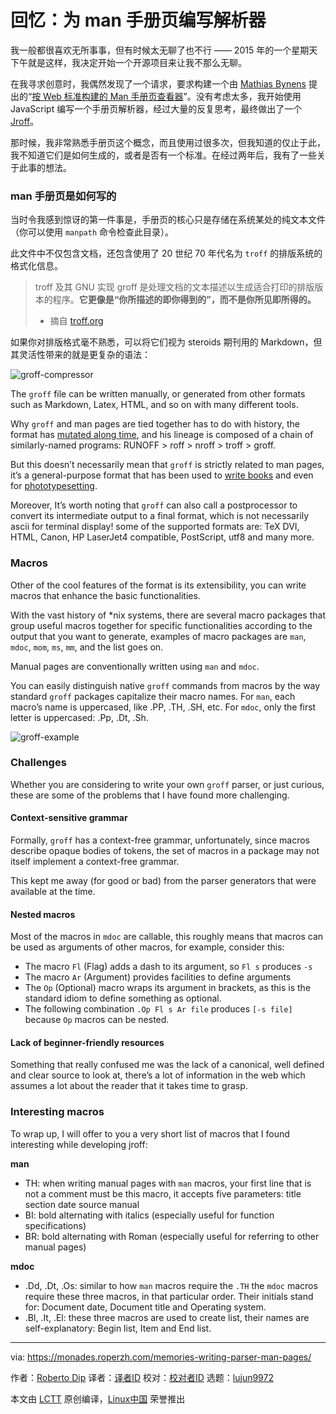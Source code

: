 回忆：为 man 手册页编写解析器
======

我一般都很喜欢无所事事，但有时候太无聊了也不行 —— 2015 年的一个星期天下午就是这样，我决定开始一个开源项目来让我不那么无聊。

在我寻求创意时，我偶然发现了一个请求，要求构建一个由 [Mathias Bynens][2] 提出的“[按 Web 标准构建的 Man 手册页查看器][1]”。没有考虑太多，我开始使用 JavaScript 编写一个手册页解析器，经过大量的反复思考，最终做出了一个 [Jroff][3]。

那时候，我非常熟悉手册页这个概念，而且使用过很多次，但我知道的仅止于此，我不知道它们是如何生成的，或者是否有一个标准。在经过两年后，我有了一些关于此事的想法。

### man 手册页是如何写的

当时令我感到惊讶的第一件事是，手册页的核心只是存储在系统某处的纯文本文件（你可以使用 `manpath` 命令检查此目录）。

此文件中不仅包含文档，还包含使用了 20 世纪 70 年代名为 `troff` 的排版系统的格式化信息。

> troff 及其 GNU 实现 groff 是处理文档的文本描述以生成适合打印的排版版本的程序。**它更像是“你所描述的即你得到的”，而不是你所见即所得的。**
>
>  - 摘自 [troff.org][4]

如果你对排版格式毫不熟悉，可以将它们视为 steroids 期刊用的 Markdown，但其灵活性带来的就是更复杂的语法：

![groff-compressor][5]

The `groff` file can be written manually, or generated from other formats such as Markdown, Latex, HTML, and so on with many different tools.

Why `groff` and man pages are tied together has to do with history, the format has [mutated along time][6], and his lineage is composed of a chain of similarly-named programs: RUNOFF > roff > nroff > troff > groff.

But this doesn’t necessarily mean that `groff` is strictly related to man pages, it’s a general-purpose format that has been used to [write books][7] and even for [phototypesetting][8].

Moreover, It’s worth noting that `groff` can also call a postprocessor to convert its intermediate output to a final format, which is not necessarily ascii for terminal display! some of the supported formats are: TeX DVI, HTML, Canon, HP LaserJet4 compatible, PostScript, utf8 and many more.

### Macros

Other of the cool features of the format is its extensibility, you can write macros that enhance the basic functionalities.

With the vast history of *nix systems, there are several macro packages that group useful macros together for specific functionalities according to the output that you want to generate, examples of macro packages are `man`, `mdoc`, `mom`, `ms`, `mm`, and the list goes on.

Manual pages are conventionally written using `man` and `mdoc`.

You can easily distinguish native `groff` commands from macros by the way standard `groff` packages capitalize their macro names. For `man`, each macro’s name is uppercased, like .PP, .TH, .SH, etc. For `mdoc`, only the first letter is uppercased: .Pp, .Dt, .Sh.

![groff-example][9]

### Challenges

Whether you are considering to write your own `groff` parser, or just curious, these are some of the problems that I have found more challenging.

#### Context-sensitive grammar

Formally, `groff` has a context-free grammar, unfortunately, since macros describe opaque bodies of tokens, the set of macros in a package may not itself implement a context-free grammar.

This kept me away (for good or bad) from the parser generators that were available at the time.

#### Nested macros

Most of the macros in `mdoc` are callable, this roughly means that macros can be used as arguments of other macros, for example, consider this:

  * The macro `Fl` (Flag) adds a dash to its argument, so `Fl s` produces `-s`
  * The macro `Ar` (Argument) provides facilities to define arguments
  * The `Op` (Optional) macro wraps its argument in brackets, as this is the standard idiom to define something as optional.
  * The following combination `.Op Fl s Ar file` produces `[-s file]` because `Op` macros can be nested.



#### Lack of beginner-friendly resources

Something that really confused me was the lack of a canonical, well defined and clear source to look at, there’s a lot of information in the web which assumes a lot about the reader that it takes time to grasp.

### Interesting macros

To wrap up, I will offer to you a very short list of macros that I found interesting while developing jroff:

**man**

  * TH: when writing manual pages with `man` macros, your first line that is not a comment must be this macro, it accepts five parameters: title section date source manual
  * BI: bold alternating with italics (especially useful for function specifications)
  * BR: bold alternating with Roman (especially useful for referring to other manual pages)



**mdoc**

  * .Dd, .Dt, .Os: similar to how `man` macros require the `.TH` the `mdoc` macros require these three macros, in that particular order. Their initials stand for: Document date, Document title and Operating system.
  * .Bl, .It, .El: these three macros are used to create list, their names are self-explanatory: Begin list, Item and End list.




--------------------------------------------------------------------------------

via: https://monades.roperzh.com/memories-writing-parser-man-pages/

作者：[Roberto Dip][a]
译者：[译者ID](https://github.com/译者ID)
校对：[校对者ID](https://github.com/校对者ID)
选题：[lujun9972](https://github.com/lujun9972)

本文由 [LCTT](https://github.com/LCTT/TranslateProject) 原创编译，[Linux中国](https://linux.cn/) 荣誉推出

[a]:https://monades.roperzh.com
[1]:https://github.com/h5bp/lazyweb-requests/issues/114
[2]:https://mathiasbynens.be/
[3]:jroff
[4]:https://www.troff.org/
[5]:https://user-images.githubusercontent.com/4419992/37868021-2e74027c-2f7f-11e8-894b-80829ce39435.gif
[6]:https://manpages.bsd.lv/history.html
[7]:https://rkrishnan.org/posts/2016-03-07-how-is-gopl-typeset.html
[8]:https://en.wikipedia.org/wiki/Phototypesetting
[9]:https://user-images.githubusercontent.com/4419992/37866838-e602ad78-2f6e-11e8-97a9-2a4494c766ae.jpg
